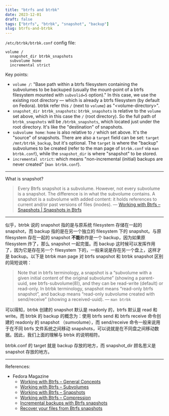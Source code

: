 ```yaml
---
title: "btrfs and btrbk"
date: 2023-12-01
draft: false
tags: ["btrfs", "btrbk", "snapshot", "backup"]
slug: btrfs-and-btrbk
---
```


`/etc/btrbk/btrbk.conf` config file:

```
volume /
  snapshot_dir btrbk_snapshots
  subvolume home
  incremental strict
```

Key points:

- `volume /`: "Base path within a btrfs filesystem containing the subvolumes to be backuped (usually the mount-point of a btrfs filesystem mounted with `subvolid=5` option)." In this case, we use the existing root directory — which is already a btrfs filesystem (by default on Fedora). btrbk refer this `/` (next to `volume`) as "\<volume-directory\>".
- `snapshot_dir btrbk_snapshots`: `btrbk_snapshots` is relative to the `volume` set above, which in this case the `/` (root directory). So the full path of `btrbk_snapshots` will be `/btrbk_snapshots`, which located just under the root directory. It's like the "destination" of snapshots.
- `subvolume home`: `home` is also relative to `/` which set above. It's the "source" of snapshots. There are also a `target` field can be set: `target /mnt/btrbk_backup`, but it's optional. The `target` is where the "backup" subvolumes to be created (refer to the man page of `btrbk.conf` via `man btrbk.conf`), while the `snapshot_dir` is where "snapshot" to be stored.
- `incremental strict`: which means "non-incremental (initial) backups are never created" (`man btrbk.conf`).

---

What is snapshot?

> Every Btrfs snapshot is a subvolume. However, not every subvolume is a snapshot. The difference is in what the subvolume contains. A snapshot is a subvolume with added content: it holds references to current and/or past versions of files (inodes). — [Working with Btrfs – Snapshots | Snapshots in Btrfs](https://fedoramagazine.org/working-with-btrfs-snapshots/)

---

似乎，btrbk 说的 snapshot 指的是与原系统 filesystem 存储在一起的 snapshot，而 backup 指的是在另一个独立的 filesystem 下的 snapshot。与原 filesystem 存在一起的 snapshot **不能**称作是一个 backup，因为如果原 filesystem 炸了，那么 snapshot 一起完蛋。而 backup 这时候可以发挥作用了，因为它是存在另一个 filesystem 下的，一般来说是存在另一个盘上，这样才是 backup。以下是 btrbk man page 对 btrfs snapshot 和 btrbk snapshot 区别的简短说明：

> Note that in btrfs terminology, a snapshot is a “subvolume with a given initial content of the original subvolume” (showing a parent-uuid, see btrfs-subvolume(8)), and they can be read-write (default) or read-only. In btrbk terminology, snapshot means “read-only btrfs snapshot”, and backup means “read-only subvolume created with send/receive” (showing a received-uuid). — `man btrbk`

可以得知，btrbk 创建的 snapshot 默认是 readonly 的，btrfs 默认是 read 和 write。而 btrbk 的 backup 的概念为：使用 btrfs send 和 btrfs receive 命令创建的 readonly 的 snapshot （sumvolume），而 send/receive 命令一般来说用于在不同 btrfs 文件系统之间移动 snapshots，可以说就是在不同盘之间移动数据。因此，我们上面的理解与 btrbk 的说明相符。

btrbk.conf 的 target 就是 backup 存放的地方，而 snapshot_dir 顾名思义是 snapshot 存放的地方。

---

References:

- Fedora Magazine
  - [Working with Btrfs – General Concepts](https://fedoramagazine.org/working-with-btrfs-general-concepts/)
  - [Working with Btrfs – Subvolumes](https://fedoramagazine.org/working-with-btrfs-subvolumes/)
  - [Working with Btrfs – Snapshots](https://fedoramagazine.org/working-with-btrfs-snapshots/)
  - [Working with Btrfs – Compression](https://fedoramagazine.org/working-with-btrfs-compression/)
  - [Incremental backups with Btrfs snapshots](https://fedoramagazine.org/btrfs-snapshots-backup-incremental/)
  - [Recover your files from Btrfs snapshots](https://fedoramagazine.org/recover-your-files-from-btrfs-snapshots/)
